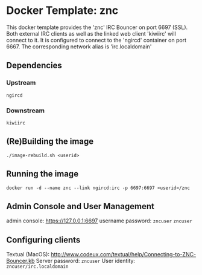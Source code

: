 # Docker Template: znc

This docker template provides the 'znc' IRC Bouncer on port 6697 (SSL). Both external IRC clients as well as the linked web client 'kiwiirc' will connect to it. It is configured to connect to the 'ngircd' container on port 6667. The corresponding network alias is 'irc.localdomain'

## Dependencies
### Upstream
`ngircd`
### Downstream
`kiwiirc`

## (Re)Building the image
`./image-rebuild.sh <userid>`

## Running the image
`docker run -d --name znc --link ngircd:irc -p 6697:6697 <userid>/znc`

## Admin Console and User Management
admin console: https://127.0.0.1:6697
username password: `zncuser` `zncuser`

## Configuring clients
Textual (MacOS): http://www.codeux.com/textual/help/Connecting-to-ZNC-Bouncer.kb
Server password: `zncuser`
User identity: `zncuser/irc.localdomain`

